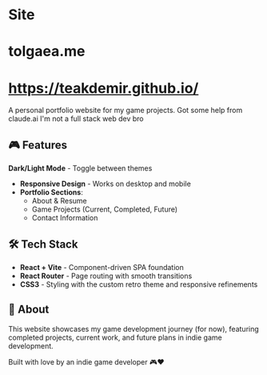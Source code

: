 # Site
# tolgaea.me
# https://teakdemir.github.io/

A personal portfolio website for my game projects.
Got some help from claude.ai
I'm not a full stack web dev bro

## 🎮 Features
 **Dark/Light Mode** - Toggle between themes
- **Responsive Design** - Works on desktop and mobile
- **Portfolio Sections**:
  - About & Resume
  - Game Projects (Current, Completed, Future)
  - Contact Information

## 🛠️ Tech Stack

- **React + Vite** - Component-driven SPA foundation
- **React Router** - Page routing with smooth transitions
- **CSS3** - Styling with the custom retro theme and responsive refinements

## 🎯 About

This website showcases my game development journey (for now), featuring completed projects, current work, and future plans in indie game development.

Built with love by an indie game developer 🎮❤️
